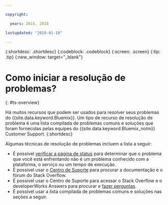 ```yaml
---

copyright:

  years: 2015, 2018

lastupdated: "2018-01-10"

---
```


{:shortdesc: .shortdesc}
{:codeblock: .codeblock}
{:screen: .screen}
{:tip: .tip}
{:new_window: target="_blank"}


# Como iniciar a resolução de problemas?
{: #ts-overview}

Há muitos recursos que podem ser usados para resolver seus problemas do {{site.data.keyword.Bluemix}}. Um tipo de recurso de resolução de problema é uma lista compilada de problemas comuns e soluções que foram fornecidas pelas equipes do {{site.data.keyword.Bluemix_notm}} Customer Support.
{:shortdesc}

Algumas técnicas de resolução de problemas incluem a lista a seguir:
* É possível [verificar a página de status](/docs/get-support/ViewStatus.html#viewing-bluemix-status) para determinar que o problema que você está enfrentando não é um problema conhecido com a plataforma, o serviço ou um tempo de execução.
* É possível usar o [Centro de Suporte](/docs/get-support/howtogetsupport.html#using-avatar) para procurar a documentação e o fórum do Stack Overflow.
* É possível usar o Centro de Suporte para acessar o Stack Overflow e o developerWorks Answers para procurar e [fazer perguntas](/docs/get-support/howtogetsupport.html#asking-a-question).
* É possível usar a lista compilada de problemas comuns e soluções nas seções a seguir.
